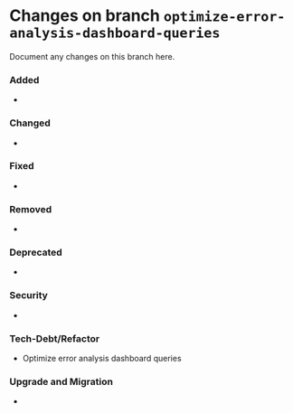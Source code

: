 # Changes on branch `optimize-error-analysis-dashboard-queries`
Document any changes on this branch here.
### Added
- 

### Changed
- 

### Fixed
- 

### Removed
- 

### Deprecated
- 

### Security
- 

### Tech-Debt/Refactor
- Optimize error analysis dashboard queries 

### Upgrade and Migration
- 
